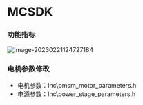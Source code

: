# MCSDK

### 功能指标

![image-20230221124727184](https://pic-1256068477.cos.ap-shanghai.myqcloud.com/img/image-20230221124727184.png)



### 电机参数修改

* 电机参数：Inc\pmsm_motor_parameters.h
* 电源参数：Inc\power_stage_parameters.h

